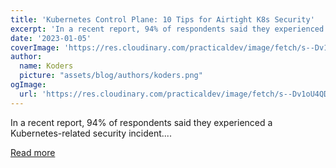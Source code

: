 ```yaml
---
title: 'Kubernetes Control Plane: 10 Tips for Airtight K8s Security'
excerpt: 'In a recent report, 94% of respondents said they experienced a Kubernetes-related security incident....'
date: '2023-01-05'
coverImage: 'https://res.cloudinary.com/practicaldev/image/fetch/s--Dv1oU4QD--/c_imagga_scale,f_auto,fl_progressive,h_420,q_auto,w_1000/https://dev-to-uploads.s3.amazonaws.com/uploads/articles/i0eta4zi64sjezplu93r.png'
author:
  name: Koders
  picture: "assets/blog/authors/koders.png"
ogImage:
  url: 'https://res.cloudinary.com/practicaldev/image/fetch/s--Dv1oU4QD--/c_imagga_scale,f_auto,fl_progressive,h_420,q_auto,w_1000/https://dev-to-uploads.s3.amazonaws.com/uploads/articles/i0eta4zi64sjezplu93r.png'
---
```


In a recent report, 94% of respondents said they experienced a Kubernetes-related security incident....

[Read more](https://dev.to/castai/kubernetes-control-plane-10-tips-for-airtight-k8s-security-77d)
